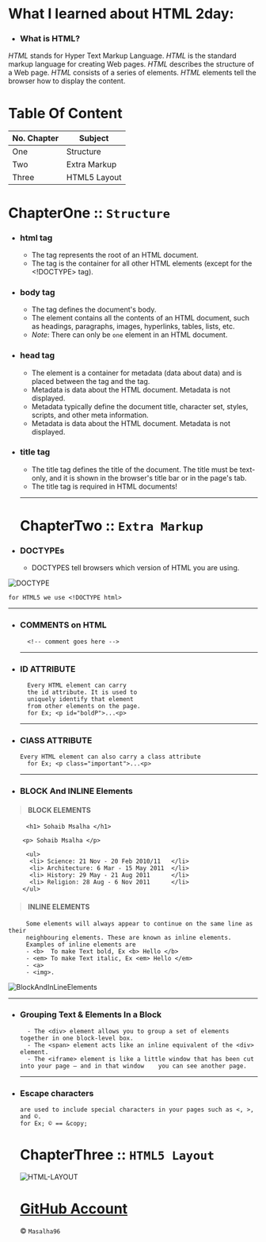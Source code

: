 
# What I learned about HTML 2day:

* ### What is HTML?
*HTML* stands for Hyper Text Markup Language. *HTML* is the standard markup language for creating Web pages. *HTML* describes the structure of a Web page. *HTML* consists of a series of elements. *HTML* elements tell the browser how to display the content.


# Table Of Content


No. Chapter | Subject
--------|--------- 
One  | Structure
Two| Extra Markup 
Three| HTML5 Layout




# ChapterOne :: `Structure`

* ### html tag
     * The <html> tag represents the root of an HTML document.
  * The <html> tag is the container for all other HTML elements (except for the <!DOCTYPE> tag).


* ### body tag
  * The <body> tag defines the document's body.
  * The <body> element contains all the contents of an HTML document, such as headings, paragraphs, images, hyperlinks, tables, lists, etc.
   * *Note*: There can only be `one` <body> element in an HTML document.


* ### head tag
  * The <head> element is a container for metadata (data about data) and is placed between the <html> tag and the <body> tag.
   - Metadata is data about the HTML document. Metadata is not displayed.
   - Metadata typically define the document title, character set, styles, scripts, and other meta information.
   - Metadata is data about the HTML document. Metadata is not displayed.


* ### title tag
   - The title tag defines the title of the document. The title must be text-only, and it is shown in the browser's title bar or in the page's tab.
   - The title tag is required in HTML documents!





  -------------------------------

  # ChapterTwo :: `Extra Markup`
  
* ### DOCTYPEs
  * DOCTYPES tell browsers which version of HTML you are using.

![DOCTYPE](https://www.seobility.net/en/wiki/images/a/a6/HTML-Doctype.png)

  `for HTML5 we use <!DOCTYPE html>`

  -------------------------------


* ###  COMMENTS on HTML

        <!-- comment goes here -->

  -------------------------------
* ###  ID ATTRIBUTE

        Every HTML element can carry
        the id attribute. It is used to
        uniquely identify that element
        from other elements on the page.
        for Ex; <p id="boldP">...<p>

        
  -------------------------------
* ###  ClASS ATTRIBUTE

      Every HTML element can also carry a class attribute
        for Ex; <p class="important">...<p>


  -------------------------------
* ###  BLOCK And INLINE Elements

> #### BLOCK ELEMENTS

         <h1> Sohaib Msalha </h1> 

        <p> Sohaib Msalha </p>

         <ul>
          <li> Science: 21 Nov - 20 Feb 2010/11   </li>
          <li> Architecture: 6 Mar - 15 May 2011  </li>
          <li> History: 29 May - 21 Aug 2011      </li>
          <li> Religion: 28 Aug - 6 Nov 2011      </li>
        </ul> 


   > #### INLINE ELEMENTS

 

         Some elements will always appear to continue on the same line as their 
         neighbouring elements. These are known as inline elements.
         Examples of inline elements are
         - <b>  To make Text bold, Ex <b> Hello </b>
         - <em> To make Text italic, Ex <em> Hello </em>
         - <a>
         - <img>.


  ![BlockAndInLineElements](https://datashoptalk.com/wp-content/uploads/2018/02/block-v-inline.png)



  -------------------------------
* ###  Grouping Text & Elements In a Block
        - The <div> element allows you to group a set of elements together in one block-level box.
        - The <span> element acts like an inline equivalent of the <div> element. 
        - The <iframe> element is like a little window that has been cut into your page — and in that window    you can see another page. 
           

  -------------------------------

* ###  Escape characters
      are used to include special characters in your pages such as <, >, and ©.
      for Ex; © == &copy;

  # ChapterThree :: `HTML5 Layout`

  ![HTML-LAYOUT](https://i.ibb.co/RYdFLpK/TEMP.png)




  # [GitHub Account](https://github.com/masalha-96) 





   &copy; `Masalha96`

